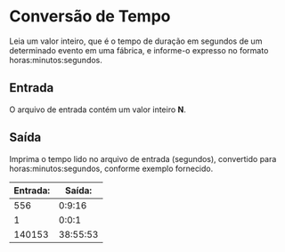 # Conversão de Tempo

Leia um valor inteiro, que é o tempo de duração em segundos de um determinado evento em uma fábrica, e informe-o expresso no formato horas:minutos:segundos.

## Entrada

O arquivo de entrada contém um valor inteiro **N**.

## Saída

Imprima o tempo lido no arquivo de entrada (segundos), convertido para horas:minutos:segundos, conforme exemplo fornecido.

| Entrada: | Saída:   |
| -------- | -------- |
| 556      | 0:9:16   |
| 1        | 0:0:1    |
| 140153   | 38:55:53 |
